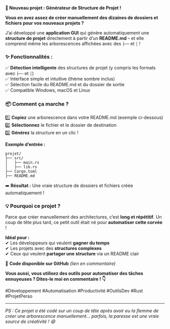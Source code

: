 **🚀 Nouveau projet : Générateur de Structure de Projet !**  

**Vous en avez assez de créer manuellement des dizaines de dossiers et fichiers pour vos nouveaux projets ?**  

J’ai développé une **application GUI** qui génère automatiquement une **structure de projet** directement à partir d’un **README.md** – et elle comprend même les arborescences affichées avec des `├──` et `│` !  

### **✨ Fonctionnalités :**  
✅ **Détection intelligente** des structures de projet (y compris les formats avec `├──` et `│`)  
✅ Interface simple et intuitive (thème sombre inclus)  
✅ Sélection facile du README.md et du dossier de sortie  
✅ Compatible Windows, macOS et Linux  

### **📦 Comment ça marche ?**  
1️⃣ **Copiez** une arborescence dans votre README.md (exemple ci-dessous)  
2️⃣ **Sélectionnez** le fichier et le dossier de destination  
3️⃣ **Générez** la structure en un clic !  

**Exemple d’entrée :**  
```
projet/  
├── src/  
│   ├── main.rs  
│   ├── lib.rs  
├── Cargo.toml  
├── README.md  
```  
➡️ **Résultat :** Une vraie structure de dossiers et fichiers créée automatiquement !  

### **💡 Pourquoi ce projet ?**  
Parce que créer manuellement des architectures, c’est **long et répétitif**. Un coup de tête plus tard, ce petit outil était né pour **automatiser cette corvée** !  

**Idéal pour :**  
✔ Les développeurs qui veulent **gagner du temps**  
✔ Les projets avec des **structures complexes**  
✔ Ceux qui veulent **partager une structure** via un README clair  

🔗 **Code disponible sur GitHub** *(lien en commentaire)*  

**Vous aussi, vous utilisez des outils pour automatiser des tâches ennuyeuses ? Dites-le moi en commentaire ! 👇**  

#Développement #Automatisation #Productivité #OutilsDev #Rust #ProjetPerso  

---  
*PS : Ce projet a été codé sur un coup de tête après avoir eu la flemme de créer une arborescence manuellement… parfois, la paresse est une vraie source de créativité ! 😄*